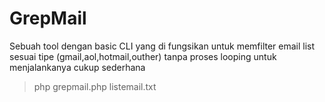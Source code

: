 # GrepMail

Sebuah tool dengan basic CLI yang di fungsikan untuk memfilter email list sesuai tipe (gmail,aol,hotmail,outher)
tanpa proses looping
untuk menjalankanya cukup sederhana

> php grepmail.php listemail.txt